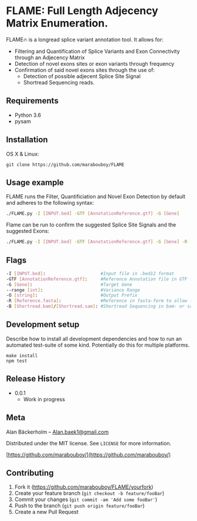 # FLAME: Full Length Adjecency Matrix Enumeration.
FLAME:fire: is a longread splice variant annotation tool. It allows for:  
- Filtering and Quantification of Splice Variants and Exon Connectivity through an Adjecency Matrix
- Detection of novel exons sites or exon variants through frequency
- Confirmation of said novel exons sites through the use of:
  - Detection of possible adjecent Splice Site Signal
  - Shortread Sequencing reads.

## Requirements
- Python 3.6
- pysam

## Installation

OS X & Linux:

```
git clone https://github.com/marabouboy/FLAME
```

## Usage example

FLAME runs the Filter, Quantificiation and Novel Exon Detection by default and adheres to the following syntax:
```sh
./FLAME.py -I [INPUT.bed] -GTF [AnnotationReference.gtf] -G [Gene]
```

Flame can be run to confirm the suggested Splice Site Signals and the suggested Exons:
```sh
./FLAME.py -I [INPUT.bed] -GTF [AnnotationReference.gtf] -G [Gene] -R [Reference.fasta] -B [Shortread.bam]/[Shortread.sam]
```

## Flags
```sh
-I [INPUT.bed]:                     #Input file in .bed12 format
-GTF [AnnotationReference.gtf]:     #Reference Annotation file in GTF format
-G [Gene]:                          #Target Gene
--range [int]:                      #Variance Range
-O [string]:                        #Output Prefix
-R [Reference.fasta]:               #Reference in fasta-form to allow for Detection of Adjecent Splice Site Signal 
-B [Shortread.bam]/[Shortread.sam]: #Shortread Sequencing in bam- or sam-format to allow for confirmation of splice site using short read 
```

[//]: <For more examples and usage, please refer to the [Wiki].>

## Development setup

Describe how to install all development dependencies and how to run an automated test-suite of some kind. Potentially do this for multiple platforms.

```
make install
npm test
```

## Release History

* 0.0.1
    * Work in progress

## Meta

Alan Bäckerholm – Alan.baek1@gmail.com

Distributed under the MIT license. See ``LICENSE`` for more information.

[https://github.com/marabouboy/](https://github.com/marabouboy/)

## Contributing

1. Fork it (<https://github.com/marabouboy/FLAME/yourfork>)
2. Create your feature branch (`git checkout -b feature/fooBar`)
3. Commit your changes (`git commit -am 'Add some fooBar'`)
4. Push to the branch (`git push origin feature/fooBar`)
5. Create a new Pull Request
